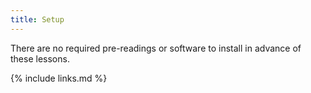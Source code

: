 ```yaml
---
title: Setup
---
```


There are no required pre-readings or software to install in advance of these lessons. 

{% include links.md %}
